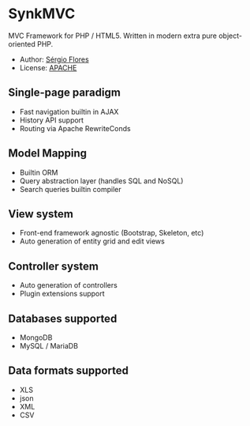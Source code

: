 SynkMVC
============

MVC Framework for PHP / HTML5.
Written in modern extra pure object-oriented PHP.

* Author: [Sérgio Flores](https://github.com/relfos)
* License: [APACHE](http://opensource.org/licenses/Apache-2.0)

Single-page paradigm
----------------
* Fast navigation builtin in AJAX
* History API support 
* Routing via Apache RewriteConds

Model Mapping
----------------
* Builtin ORM
* Query abstraction layer (handles SQL and NoSQL)
* Search queries builtin compiler

View system
----------------
* Front-end framework agnostic (Bootstrap, Skeleton, etc)
* Auto generation of entity grid and edit views 

Controller system
----------------
* Auto generation of controllers
* Plugin extensions support

Databases supported
----------------
* MongoDB
* MySQL / MariaDB 

Data formats supported
----------------
* XLS
* json
* XML
* CSV

